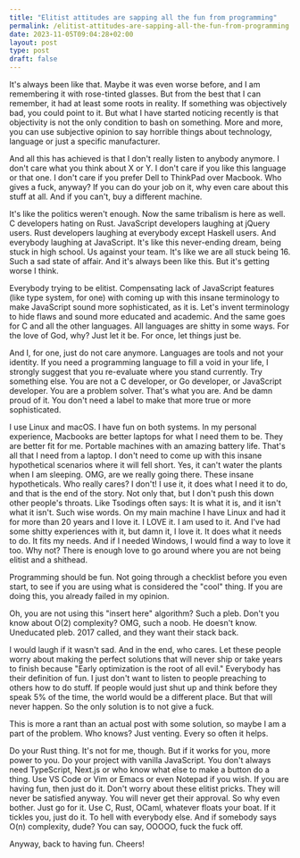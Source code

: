 ```yaml
---
title: "Elitist attitudes are sapping all the fun from programming"
permalink: /elitist-attitudes-are-sapping-all-the-fun-from-programming.html
date: 2023-11-05T09:04:28+02:00
layout: post
type: post
draft: false
---
```


It's always been like that. Maybe it was even worse before, and I am remembering
it with rose-tinted glasses. But from the best that I can remember, it had at
least some roots in reality. If something was objectively bad, you could point
to it. But what I have started noticing recently is that objectivity is not the
only condition to bash on something. More and more, you can use subjective
opinion to say horrible things about technology, language or just a specific
manufacturer.

And all this has achieved is that I don't really listen to anybody anymore. I
don't care what you think about X or Y. I don't care if you like this language
or that one. I don't care if you prefer Dell to ThinkPad over Macbook. Who gives
a fuck, anyway? If you can do your job on it, why even care about this stuff at
all. And if you can't, buy a different machine.

It's like the politics weren't enough. Now the same tribalism is here as well. C
developers hating on Rust. JavaScript developers laughing at jQuery users. Rust
developers laughing at everybody except Haskell users. And everybody laughing at
JavaScript. It's like this never-ending dream, being stuck in high school. Us
against your team. It's like we are all stuck being 16. Such a sad state of
affair. And it's always been like this. But it's getting worse I think.

Everybody trying to be elitist. Compensating lack of JavaScript features (like
type system, for one) with coming up with this insane terminology to make
JavaScript sound more sophisticated, as it is. Let's invent terminology to hide
flaws and sound more educated and academic. And the same goes for C and all the
other languages. All languages are shitty in some ways. For the love of God,
why? Just let it be. For once, let things just be.

And I, for one, just do not care anymore. Languages are tools and not your
identity. If you need a programming language to fill a void in your life, I
strongly suggest that you re-evaluate where you stand currently. Try something
else. You are not a C developer, or Go developer, or JavaScript developer. You
are a problem solver. That's what you are. And be damn proud of it. You don't
need a label to make that more true or more sophisticated.

I use Linux and macOS. I have fun on both systems. In my personal experience,
Macbooks are better laptops for what I need them to be. They are better fit for
me. Portable machines with an amazing battery life. That's all that I need from
a laptop. I don't need to come up with this insane hypothetical scenarios where
it will fell short. Yes, it can't water the plants when I am sleeping. OMG, are
we really going there. These insane hypotheticals. Who really cares? I don't! I
use it, it does what I need it to do, and that is the end of the story. Not only
that, but I don't push this down other people's throats. Like Tsodings often
says: It is what it is, and it isn't what it isn't. Such wise words. On my main
machine I have Linux and had it for more than 20 years and I love it. I LOVE
it. I am used to it. And I've had some shitty experiences with it, but damn it,
I love it. It does what it needs to do. It fits my needs. And if I needed
Windows, I would find a way to love it too. Why not? There is enough love to go
around where you are not being elitist and a shithead.

Programming should be fun. Not going through a checklist before you even start,
to see if you are using what is considered the "cool" thing. If you are doing
this, you already failed in my opinion.

Oh, you are not using this "insert here" algorithm? Such a pleb. Don't you know
about O(2) complexity? OMG, such a noob. He doesn't know. Uneducated pleb. 2017
called, and they want their stack back.

I would laugh if it wasn't sad. And in the end, who cares. Let these people
worry about making the perfect solutions that will never ship or take years to
finish because "Early optimization is the root of all evil." Everybody has their
definition of fun. I just don't want to listen to people preaching to others how
to do stuff. If people would just shut up and think before they speak 5% of the
time, the world would be a different place. But that will never happen. So the
only solution is to not give a fuck.

This is more a rant than an actual post with some solution, so maybe I am a part
of the problem. Who knows? Just venting. Every so often it helps.

Do your Rust thing. It's not for me, though. But if it works for you, more power
to you. Do your project with vanilla JavaScript. You don't always need
TypeScript, Next.js or who know what else to make a button do a thing. Use VS
Code or Vim or Emacs or even Notepad if you wish. If you are having fun, then
just do it. Don't worry about these elitist pricks. They will never be satisfied
anyway. You will never get their approval. So why even bother. Just go for
it. Use C, Rust, OCaml, whatever floats your boat. If it tickles you, just do
it. To hell with everybody else. And if somebody says O(n) complexity, dude? You
can say, OOOOO, fuck the fuck off.

Anyway, back to having fun. Cheers!
